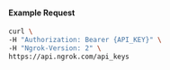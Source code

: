 
#### Example Request

```bash 
curl \
-H "Authorization: Bearer {API_KEY}" \
-H "Ngrok-Version: 2" \
https://api.ngrok.com/api_keys
